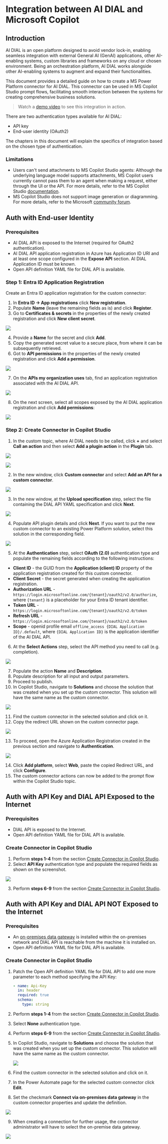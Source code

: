 # Integration between AI DIAL and Microsoft Copilot

## Introduction

AI DIAL is an open platform designed to avoid vendor lock-in, enabling seamless integration with external General AI (GenAI) applications, other AI-enabling systems, custom libraries and frameworks on any cloud or chosen environment. Being an orchestration platform, AI DIAL works alongside other AI-enabling systems to augment and expand their functionalities.

This document provides a detailed guide on how to create a MS Power Platform connector for AI DIAL. This connector can be used in MS Copilot Studio prompt flows, facilitating smooth interaction between the systems for creating comprehensive business solutions.

> Watch a [demo video](/docs/video%20demos/3.Developers/Integrations/13.dial-copilot.md) to see this integration in action.

There are two authentication types available for AI DIAL:

* API key
* End-user identity (OAuth2)

The chapters in this document will explain the specifics of integration based on the chosen type of authentication.

### Limitations

* Users can't send attachments to MS Copilot Studio agents: Although the underlying language model supports attachments, MS Copilot users currently cannot pass them to an agent when making a request, either through the UI or the API. For more details, refer to the MS Copilot Studio [documentation](https://learn.microsoft.com/en-us/microsoft-copilot-studio/publication-fundamentals-publish-channels?tabs=web).
* MS Copilot Studio does not support image generation or diagramming. For more details, refer to the Microsoft [community forum](https://community.powerplatform.com/forums/thread/details/?threadid=178879d8-dd5e-4d10-99df-4e8293affb6e).

## Auth with End-user Identity

### Prerequisites

* AI DIAL API is exposed to the Internet (required for OAuth2 authentication).
* AI DIAL API application registration in Azure has Application ID URI and at least one scope configured in the **Expose API** section. AI DIAL Application ID must be known.
* Open API definition YAML file for DIAL API is available.

### Step 1: Entra ID Application Registration

Create an Entra ID application registration for the custom connector:

1.	In **Entra ID -> App registrations** click **New registration**.
2.	Populate **Name** (leave the remaining fields as is) and click **Register**.
3.	Go to **Certificates & secrets** in the properties of the newly created registration and click **New client secret**.

  ![](../img/1.png)

4.	Provide a **Name** for the secret and click **Add**.
5.	Copy the generated secret value to a secure place, from where it can be subsequently retrieved.
6.	Got to **API permissions** in the properties of the newly created registration and click **Add a permission**.

  ![](../img/2.png)

7.	On the **APIs my organization uses** tab, find an application registration associated with the AI DIAL API.

  ![](../img/3.png)

8.	On the next screen, select all scopes exposed by the AI DIAL application registration and click **Add permissions**:

  ![](../img/4.png)

### Step 2: Create Connector in Copilot Studio

1.	In the custom topic, where AI DIAL needs to be called, click **+** and select **Call an action** and then select **Add a plugin action** in the **Plugin** tab.

  ![](../img/5.png)

  ![](../img/6.png)

2.	In the new window, click **Custom connector** and select **Add an API for a custom connector**.

  ![](../img/7.png)

3.	In the new window, at the **Upload specification** step, select the file containing the DIAL API YAML specification and click **Next**.

  ![](../img/8.png)

4.	Populate API plugin details and click **Next**. If you want to put the new custom connector to an existing Power Platform solution, select this solution in the corresponding field.

  ![](../img/9.png)

5.	At the **Authentication** step, select **OAuth (2.0)** authentication type and populate the remaining fields according to the following instructions:

  - **Client ID** - the GUID from the **Application (client) ID** property of the application registration created for this custom connector.
  - **Client Secret** - the secret generated when creating the application registration.
  - **Authorization URL** - `https://login.microsoftonline.com/{tenant}/oauth2/v2.0/authorize`, where `{tenant}` is a placeholder for your Entra ID tenant identifier.
  - **Token URL** - `https://login.microsoftonline.com/{tenant}/oauth2/v2.0/token`
  - **Refresh URL** - `https://login.microsoftonline.com/{tenant}/oauth2/v2.0/token`
  - **Scope** - openid profile email `offline_access {DIAL Application ID}/.default`, where `{DIAL Application ID}` is the application identifier of the AI DIAL API.

6.	At the **Select Actions** step, select the API method you need to call (e.g. completion).

  ![](../img/10.png)

7.	Populate the action **Name** and **Description**.
8.	Populate description for all input and output parameters.
9.	Proceed to publish.
10.	In Copilot Studio, navigate to **Solutions** and choose the solution that was created when you set up the custom connector. This solution will have the same name as the custom connector.

  ![](../img/11.png)

11.	Find the custom connector in the selected solution and click on it.
12.	Copy the redirect URL shown on the custom connector page.

  ![](../img/12.png)

13.	To proceed, open the Azure Application Registration created in the previous section and navigate to **Authentication**.

  ![](../img/13.png)

14.	Click **Add platform**, select **Web**, paste the copied Redirect URL, and click **Configure**.
15. The custom connector actions can now be added to the prompt flow within the Copilot Studio topic.

## Auth with API Key and DIAL API Exposed to the Internet

### Prerequisites

* DIAL API is exposed to the Internet.
* Open API definition YAML file for DIAL API is available.

### Create Connector in Copilot Studio

1. Perform **steps 1-4** from the section [Create Connector in Copilot Studio](#step-2-create-connector-in-copilot-studio).
3. Select **API Key** authentication type and populate the required fields as shown on the screenshot.

  ![](../img/14.png)

3. Perform **steps 6-9** from the section [Create Connector in Copilot Studio](#step-2-create-connector-in-copilot-studio).

## Auth with API Key and DIAL API NOT Exposed to the Internet

### Prerequisites

* An [on-premises data gateway](https://learn.microsoft.com/en-us/data-integration/gateway/service-gateway-install) is installed within the on-premises network and DIAL API is reachable from the machine it is installed on.
* Open API definition YAML file for DIAL API is available.

### Create Connector in Copilot Studio

1. Patch the Open API definition YAML file for DIAL API to add one more parameter to each method specifying the API Key:

    ```yaml
    - name: Api-Key
      in: header
      required: true
      schema:
        type: string
    ```

2. Perform **steps 1-4** from the section [Create Connector in Copilot Studio](#step-2-create-connector-in-copilot-studio).
3. Select **None** authentication type.
4. Perform **steps 6-9** from the section [Create Connector in Copilot Studio](#step-2-create-connector-in-copilot-studio).
5. In Copilot Studio, navigate to **Solutions** and choose the solution that was created when you set up the custom connector. This solution will have the same name as the custom connector.

    ![](../img/15.png)

6. Find the custom connector in the selected solution and click on it.
7. In the Power Automate page for the selected custom connector click **Edit**.
8. Set the checkmark **Connect via on-premises data gateway** in the custom connector properties and update the definition.

  ![](../img/16.png)

9. When creating a connection for further usage, the connector administrator will have to select the on-premise data gateway.

  ![](../img/17.png)